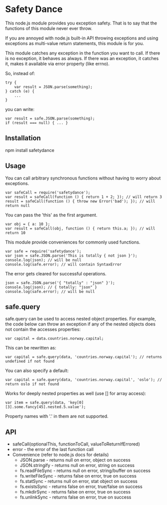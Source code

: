 Safety Dance
============

This node.js module provides you exception safety. That is to say that
the functions of this module never ever throw.

If you are annoyed with node.js built-in API throwing exceptions and
using exceptions as multi-value return statements, this module is for you.

This module catches any exception in the function you want to call. If there
is no exception, it behaves as always. If there was an exception, it catches
it, makes it available via error property (like errno).

So, instead of:
```
try {
    var result = JSON.parse(something);
} catch (e) {
    ...
}
```

you can write:
```
var result = safe.JSON.parse(something);
if (result === null) { ... }
```

Installation
------------
npm install safetydance

Usage
-----
You can call arbitrary synchronous functions without having to worry about exceptions.
```
var safeCall = require('safetydance');
var result = safeCall(function () { return 1 + 2; }); // will return 3
result = safeCall(function () { throw new Error('bad'); }); // will return null
```

You can pass the 'this' as the first argument.
```
var obj = { a: 10 };
var result = safeCall(obj, function () { return this.a; }); // will return 10
```

This module provide conveniences for commonly used functions.
```
var safe = require('safetydance');
var json = safe.JSON.parse('This is totally { not json }');
console.log(json); // will be null
console.log(safe.error); // will contain SyntaxError
```

The error gets cleared for successful operations.
```
json = safe.JSON.parse('{ "totally" : "json" }');
console.log(json); // { totally: "json" }
console.log(safe.error); // will be null
```

safe.query
----------
safe.query can be used to access nested object properties. For example,
the code below can throw an exception if any of the nested objects does
not contain the accesses properties:
```
var capital = data.countries.norway.capital;
```

This can be rewritten as:
```
var capital = safe.query(data, 'countries.norway.capital'); // returns undefined if not found
```

You can also specify a default:
```
var capital = safe.query(data, 'countries.norway.capital', 'oslo'); // return oslo if not found
```

Works for deeply nested properties as well (use [] for array access):
```
var item = safe.query(data, 'key[0][3].some.fancy[45].nested.5.value');
```

Property names with '.' in them are not supported.

API
---
* safeCall(optionalThis, functionToCall, valueToReturnIfErrored)
* error - the error of the last function call
* Convenience (refer to node.js docs for details)
  * JSON.parse - returns null on error, object on success
  * JSON.stringify - returns null on error, string on success
  * fs.readFileSync - returns null on error, string/buffer on success
  * fs.writeFileSync - returns false on error, true on success
  * fs.statSync - returns null on error, stat object on success
  * fs.existsSync - returns false on error, true/false on success
  * fs.mkdirSync - returns false on error, true on success
  * fs.unlinkSync - returns false on error, true on success

